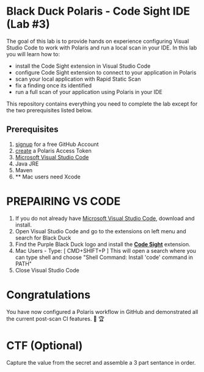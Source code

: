# Black Duck Polaris - Code Sight IDE (Lab #3)

The goal of this lab is to provide hands on experience configuring Visual Studio Code to work with Polaris and run a local scan in your IDE. In this lab you will learn how to:
- install the Code Sight extension in Visual Studio Code
- configure Code Sight extension to connect to your application in Polaris
- scan your local application with Rapid Static Scan
- fix a finding once its identified
- run a full scan of your application using Polaris in your IDE

This repository contains everything you need to complete the lab except for the two prerequisites listed below.

## Prerequisites

1. [signup](https://github.com/signup) for a free GitHub Account
2. [create](https://polaris.blackduck.com/developer/default/polaris-documentation/t_make-token) a Polaris Access Token
3. [Microsoft Visual Studio Code](https://code.visualstudio.com/)
4. Java JRE
5. Maven
6. ** Mac users need Xcode 


# PREPAIRING VS CODE

1. If you do not already have [Microsoft Visual Studio Code](https://code.visualstudio.com/), download and install.
2. Open Visual Studio Code and go to the extensions on left menu and search for Black Duck
3. Find the Purple Black Duck logo and install the **<ins>Code Sight</ins>** extension.
4. Mac Users - Type: [ CMD+SHIFT+P ] This will open a search where you can type shell and choose "Shell Command: Install 'code' command in PATH"
5. Close Visual Studio Code

# Congratulations

You have now configured a Polaris workflow in GitHub and demonstrated all the current post-scan CI features. :clap: :trophy:

# CTF (Optional)

Capture the value from the secret and assemble a 3 part sentance in order. 
